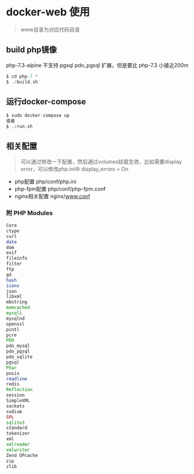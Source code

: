 # docker-web 使用

> www目录为对应代码目录

## build php镜像

php-7.3-alpine 不支持 pgsql pdo_pgsql 扩展，但是要比 php-7.3 小接近200m

``` php
$ cd php-7.*
$ ./build.sh
```

## 运行docker-compose

``` php
$ sudo docker-compose up
或者
$ ./run.sh
```

## 相关配置

> 可以通过修改一下配置，然后通过volumes挂载生效，比如需要display error，可以修改php.ini中 display_errors = On

- php配置 php/conf/php.ini
- php-fpm配置 php/conf/php-fpm.conf
- nginx相关配置 nginx/www.conf

### 附 PHP Modules

``` php
Core
ctype
curl
date
dom
exif
fileinfo
filter
ftp
gd
hash
iconv
json
libxml
mbstring
memcached
mysqli
mysqlnd
openssl
pcntl
pcre
PDO
pdo_mysql
pdo_pgsql
pdo_sqlite
pgsql
Phar
posix
readline
redis
Reflection
session
SimpleXML
sockets
sodium
SPL
sqlite3
standard
tokenizer
xml
xmlreader
xmlwriter
Zend OPcache
zip
zlib

```